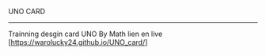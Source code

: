 UNO CARD
___________

Trainning desgin card UNO By Math
lien en live [https://warolucky24.github.io/UNO_card/]
